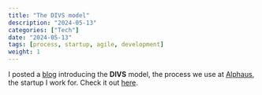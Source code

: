```yaml
---
title: "The DIVS model"
description: "2024-05-13"
categories: ["Tech"]
date: "2024-05-13"
tags: [process, startup, agile, development]
weight: 1
---
```


I posted a [blog](https://labs.alphaus.cloud/blog/2024/05/13/the-divs-model/) introducing the **DIVS** model, the process we use at [Alphaus](https://www.alphaus.cloud/), the startup I work for. Check it out [here](https://labs.alphaus.cloud/blog/2024/05/13/the-divs-model/).

<br>
